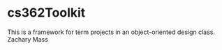 # cs362Toolkit
This is a framework for term projects in an object-oriented design class.
Zachary Mass